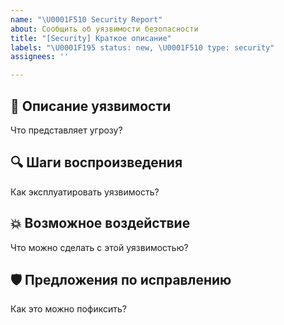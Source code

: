 ```yaml
---
name: "\U0001F510 Security Report"
about: Сообщить об уязвимости безопасности
title: "[Security] Краткое описание"
labels: "\U0001F195 status: new, \U0001F510 type: security"
assignees: ''

---
```


## 🚨 Описание уязвимости
Что представляет угрозу?

## 🔍 Шаги воспроизведения
Как эксплуатировать уязвимость?

## 💥 Возможное воздействие
Что можно сделать с этой уязвимостью?

## 🛡️ Предложения по исправлению
Как это можно пофиксить?
